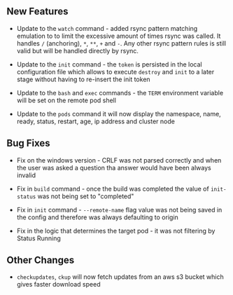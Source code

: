 ## New Features

* Update to the `watch` command - added rsync pattern matching emulation to to limit the excessive amount of times rsync was called. It handles `/` (anchoring), `*`, `**`, `+` and `-`. Any other rsync pattern rules is still valid but will be handled directly by rsync.

* Update to the `init` command - the `token` is persisted in the local configuration file which allows to execute `destroy` and `init` to a later stage without having to re-insert the init token

* Update to the `bash` and `exec` commands - the `TERM` environment variable will be set on the remote pod shell

* Update to the `pods` command it will now display the namespace, name, ready, status, restart, age, ip address and cluster node

## Bug Fixes

* Fix on the windows version - CRLF was not parsed correctly and when the user was asked a question tha answer would have been always invalid 

* Fix in `build` command - once the build was completed the value of `init-status` was not being set to "completed"

* Fix in `init` command - `--remote-name` flag value was not being saved in the config and therefore was always defaulting to origin

* Fix in the logic that determines the target pod - it was not filtering by Status Running

## Other Changes

* `checkupdates`, `ckup` will now fetch updates from an aws s3 bucket which gives faster download speed